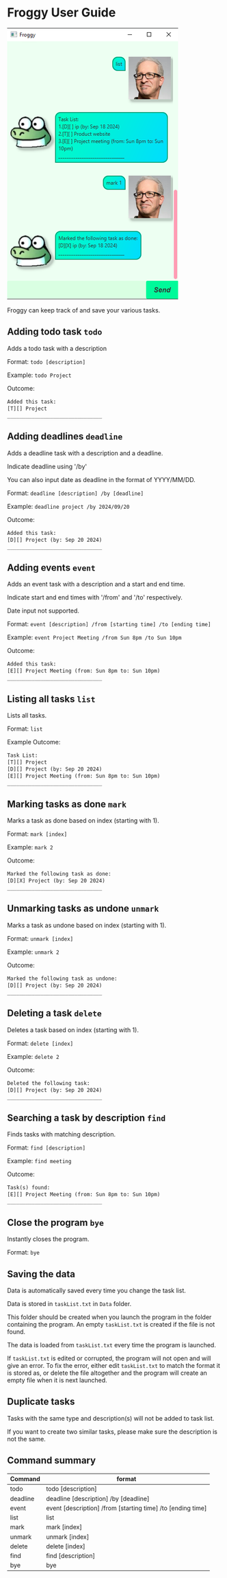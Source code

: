 # Froggy User Guide

![Screenshot of product](Ui.png)

Froggy can keep track of and save your various tasks.

## Adding todo task `todo`

Adds a todo task with a description

Format: `todo [description]`

Example: `todo Project`

Outcome:
```
Added this task:
[T][] Project
_______________________________
```

## Adding deadlines `deadline`

Adds a deadline task with a description and a deadline.

Indicate deadline using '/by'

You can also input date as deadline in the format of YYYY/MM/DD.

Format: `deadline [description] /by [deadline]`

Example: `deadline project /by 2024/09/20`

Outcome:

```
Added this task:
[D][] Project (by: Sep 20 2024)
_______________________________
```

## Adding events `event`

Adds an event task with a description and a start and end time.

Indicate start and end times with '/from' and '/to' respectively.

Date input not supported.

Format: `event [description] /from [starting time] /to [ending time]`

Example: `event Project Meeting /from Sun 8pm /to Sun 10pm`

Outcome:

```
Added this task:
[E][] Project Meeting (from: Sun 8pm to: Sun 10pm)
_______________________________
```

## Listing all tasks `list`

Lists all tasks.

Format: `list`

Example Outcome:

```
Task List:
[T][] Project
[D][] Project (by: Sep 20 2024)
[E][] Project Meeting (from: Sun 8pm to: Sun 10pm)
_______________________________
```

## Marking tasks as done `mark`

Marks a task as done based on index (starting with 1).

Format: `mark [index]`

Example: `mark 2`

Outcome:

```
Marked the following task as done:
[D][X] Project (by: Sep 20 2024)
_______________________________
```

## Unmarking tasks as undone `unmark`

Marks a task as undone based on index (starting with 1).

Format: `unmark [index]`

Example: `unmark 2`

Outcome:

```
Marked the following task as undone:
[D][] Project (by: Sep 20 2024)
_______________________________
```

## Deleting a task `delete`

Deletes a task based on index (starting with 1).

Format: `delete [index]`

Example: `delete 2`

Outcome:

```
Deleted the following task:
[D][] Project (by: Sep 20 2024)
_______________________________
```

## Searching a task by description `find`

Finds tasks with matching description.

Format: `find [description]`

Example: `find meeting`

Outcome:

```
Task(s) found:
[E][] Project Meeting (from: Sun 8pm to: Sun 10pm)
_______________________________
```

## Close the program `bye`

Instantly closes the program.

Format: `bye`

## Saving the data

Data is automatically saved every time you change the task list.

Data is stored in `taskList.txt` in `Data` folder.

This folder should be created when you launch the program
in the folder containing the program. An empty `taskList.txt` is created 
if the file is not found.

The data is loaded from `taskList.txt` every time the program is launched.

If `taskList.txt` is edited or corrupted, the program will not open and will give an error.
To fix the error, either edit `taskList.txt` to match the format it is stored as,
or delete the file altogether and the program will create an empty file when it is next launched.

## Duplicate tasks

Tasks with the same type and description(s) will not be added to task list.

If you want to create two similar tasks, please make sure the description is not the same.

## Command summary

| Command  | format                                                      |
|----------|-------------------------------------------------------------|
| todo     | todo [description]                                          |
| deadline | deadline [description] /by [deadline]                       |
| event    | event [description] /from [starting time] /to [ending time] |
| list     | list                                                        |
| mark     | mark [index]                                                |
| unmark   | unmark [index]                                              |
| delete   | delete [index]                                              |
| find     | find [description]                                          |
| bye      | bye                                                         |
